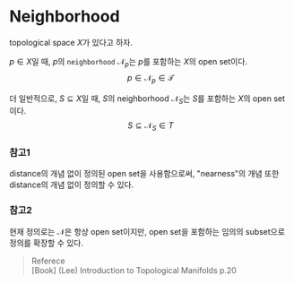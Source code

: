 # Neighborhood
topological space $X$가 있다고 하자.

$p \in X$일 때, $p$의 `neighborhood` $\mathcal N_p$는 $p$를 포함하는 $X$의 open set이다.
$$ p \in \mathcal N_p \in \mathcal T $$

더 일반적으로, $S \subseteq X$일 때, $S$의 neighborhood $\mathcal N_S$는 $S$를 포함하는 $X$의 open set이다.
$$ S \subseteq \mathcal N_S \in T $$

### 참고1
distance의 개념 없이 정의된 open set을 사용함으로써, "nearness"의 개념 또한 distance의 개념 없이 정의할 수 있다.

### 참고2
현재 정의로는 $\mathcal N$은 항상 open set이지만,  open set을 포함하는 임의의 subset으로 정의를 확장할 수 있다.

> Referece  
> [Book] (Lee) Introduction to Topological Manifolds p.20